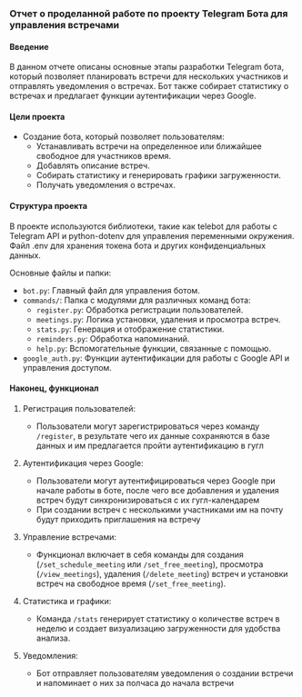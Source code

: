 ### Отчет о проделанной работе по проекту Telegram Бота для управления встречами  
  
#### Введение  
  
В данном отчете описаны основные этапы разработки Telegram бота, который позволяет планировать встречи для нескольких участников и отправлять уведомления о встречах. Бот также собирает статистику о встречах и предлагает функции аутентификации через Google.  
  
#### Цели проекта  
  
- Создание бота, который позволяет пользователям:  
  - Устанавливать встречи на определенное или ближайшее свободное для участников время.  
  - Добавлять описание встреч.  
  - Собирать статистику и генерировать графики загруженности.  
  - Получать уведомления о встречах.  
  
#### Структура проекта 
  
В проекте используются библиотеки, такие как telebot для работы с Telegram API и python-dotenv для управления переменными окружения. Файл .env для хранения токена бота и других конфиденциальных данных. 
  
Основные файлы и папки:  
   - `bot.py`: Главный файл для управления ботом.  
   - `commands/`: Папка с модулями для различных команд бота:  
     - `register.py`: Обработка регистрации пользователей.  
     - `meetings.py`: Логика установки, удаления и просмотра встреч.  
     - `stats.py`: Генерация и отображение статистики.  
     - `reminders.py`: Обработка напоминаний.  
     - `help.py`: Вспомогательные функции, связанные с помощью.  
   - `google_auth.py`: Функции аутентификации для работы с Google API и управления доступом.  
  
#### Наконец, функционал
  
1. Регистрация пользователей:  
   - Пользователи могут зарегистрироваться через команду `/register`, в результате чего их данные сохраняются в базе данных и им предлагается пройти аутентификацию в гугл
  
2. Аутентификация через Google:  
   - Пользователи могут аутентифицироваться через Google при начале работы в боте, после чего все добавления и удаления встреч будут синхронизироваться с их гугл-календарем
   - При создании встреч с несколькими участниками им на почту будут приходить приглашения на встречу

3. Управление встречами:  
   - Функционал включает в себя команды для создания (`/set_schedule_meeting` или `/set_free_meeting`), просмотра (`/view_meetings`), удаления (`/delete_meeting`) встреч и установки встреч на свободное время (`/set_free_meeting`).  

4. Статистика и графики:  
   - Команда `/stats` генерирует статистику о количестве встреч в неделю и создает визуализацию загруженности для удобства анализа.  
  
5. Уведомления:  
   - Бот отправляет пользователям уведомления о создании встречи и напоминает о них за полчаса до начала встречи 
